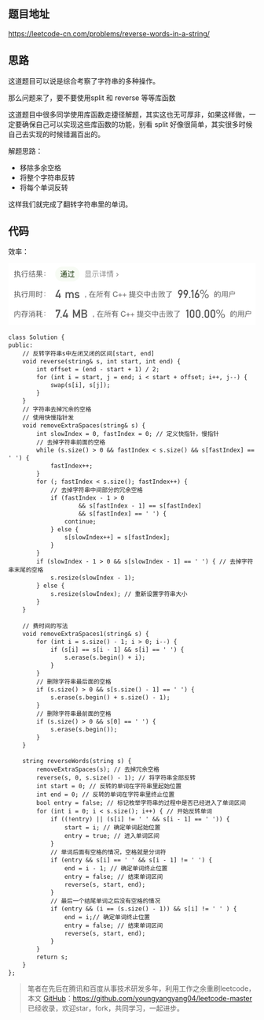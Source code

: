 
## 题目地址 
https://leetcode-cn.com/problems/reverse-words-in-a-string/

## 思路 

这道题目可以说是综合考察了字符串的多种操作。

那么问题来了，要不要使用split 和 reverse 等等库函数

这道题目中很多同学使用库函数走捷径解题，其实这也无可厚非，如果这样做，一定要确保自己可以实现这些库函数的功能，别看 split 好像很简单，其实很多时候自己去实现的时候错漏百出的。

解题思路：

* 移除多余空格
* 将整个字符串反转
* 将每个单词反转

这样我们就完成了翻转字符串里的单词。

## 代码

效率：

<img src='../pics/151_翻转字符串里的单词.png' width=600> </img></div>

```
class Solution {
public:
    // 反转字符串s中左闭又闭的区间[start, end]
    void reverse(string& s, int start, int end) {
        int offset = (end - start + 1) / 2;
        for (int i = start, j = end; i < start + offset; i++, j--) {
            swap(s[i], s[j]);
        }
    }
    // 字符串去掉冗余的空格
    // 使用快慢指针发
    void removeExtraSpaces(string& s) {
        int slowIndex = 0, fastIndex = 0; // 定义快指针，慢指针
        // 去掉字符串前面的空格
        while (s.size() > 0 && fastIndex < s.size() && s[fastIndex] == ' ') {
            fastIndex++;
        }
        for (; fastIndex < s.size(); fastIndex++) {
            // 去掉字符串中间部分的冗余空格
            if (fastIndex - 1 > 0
                    && s[fastIndex - 1] == s[fastIndex]
                    && s[fastIndex] == ' ') {
                continue;
            } else {
                s[slowIndex++] = s[fastIndex];
            }
        }
        if (slowIndex - 1 > 0 && s[slowIndex - 1] == ' ') { // 去掉字符串末尾的空格
            s.resize(slowIndex - 1);
        } else {
            s.resize(slowIndex); // 重新设置字符串大小
        }
    }

    // 费时间的写法
    void removeExtraSpaces1(string& s) {
        for (int i = s.size() - 1; i > 0; i--) {
            if (s[i] == s[i - 1] && s[i] == ' ') {
                s.erase(s.begin() + i);
            }
        }
        // 删除字符串最后面的空格
        if (s.size() > 0 && s[s.size() - 1] == ' ') {
            s.erase(s.begin() + s.size() - 1);
        }
        // 删除字符串最前面的空格
        if (s.size() > 0 && s[0] == ' ') {
            s.erase(s.begin());
        }
    }

    string reverseWords(string s) {
        removeExtraSpaces(s); // 去掉冗余空格
        reverse(s, 0, s.size() - 1); // 将字符串全部反转
        int start = 0; // 反转的单词在字符串里起始位置
        int end = 0; // 反转的单词在字符串里终止位置
        bool entry = false; // 标记枚举字符串的过程中是否已经进入了单词区间
        for (int i = 0; i < s.size(); i++) { // 开始反转单词
            if ((!entry) || (s[i] != ' ' && s[i - 1] == ' ')) {
                start = i; // 确定单词起始位置
                entry = true; // 进入单词区间
            }
            // 单词后面有空格的情况，空格就是分词符
            if (entry && s[i] == ' ' && s[i - 1] != ' ') {
                end = i - 1; // 确定单词终止位置
                entry = false; // 结束单词区间
                reverse(s, start, end);
            }
            // 最后一个结尾单词之后没有空格的情况
            if (entry && (i == (s.size() - 1)) && s[i] != ' ' ) {
                end = i;// 确定单词终止位置
                entry = false; // 结束单词区间
                reverse(s, start, end);
            }
        }
        return s;
    }
};
```
> 笔者在先后在腾讯和百度从事技术研发多年，利用工作之余重刷leetcode，本文  [GitHub](https://github.com/youngyangyang04/leetcode-master )：https://github.com/youngyangyang04/leetcode-master 已经收录，欢迎star，fork，共同学习，一起进步。
